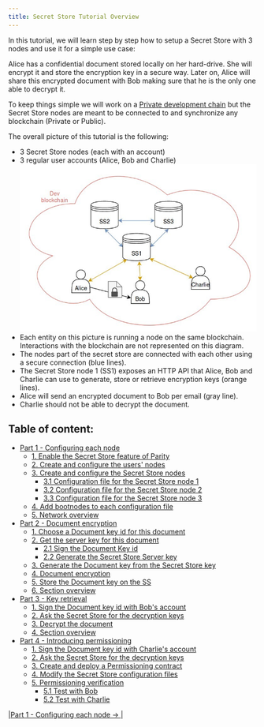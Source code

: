 ```yaml
---
title: Secret Store Tutorial Overview
---
```


In this tutorial, we will learn step by step how to setup a Secret Store with 3 nodes and use it for a simple use case:

Alice has a confidential document stored locally on her hard-drive. She will encrypt it and store the encryption key in a secure way.
Later on, Alice will share this encrypted document with Bob making sure that he is the only one able to decrypt it.

To keep things simple we will work on a [Private development chain](Private-development-chain) but the Secret Store nodes are meant to be connected to and synchronize any blockchain (Private or Public).

The overall picture of this tutorial is the following:
- 3 Secret Store nodes (each with an account)
- 3 regular user accounts (Alice, Bob and Charlie)
![system overview](images/ss-overview-0.jpg)
- Each entity on this picture is running a node on the same blockchain. Interactions with the blockchain are not represented on this diagram.
- The nodes part of the secret store are connected with each other using a secure connection (blue lines).
- The Secret Store node 1 (SS1) exposes an HTTP API that Alice, Bob and Charlie can use to generate, store or retrieve encryption keys (orange lines).
- Alice will send an encrypted document to Bob per email (gray line).
- Charlie should not be able to decrypt the document.


## Table of content:
* [Part 1 - Configuring each node](Secret-Store-Tutorial-1.md)
  * [1. Enable the Secret Store feature of Parity](Secret-Store-Tutorial-1.md#1-enable-the-secret-store-feature-of-parity)
  * [2. Create and configure the users' nodes](Secret-Store-Tutorial-1.md#2-create-and-configure-the-users-nodes)
  * [3. Create and configure the Secret Store nodes](Secret-Store-Tutorial-1.md#3-create-and-configure-the-secret-store-nodes)
    * [3.1 Configuration file for the Secret Store node 1](Secret-Store-Tutorial-1.md#31-configuration-file-for-the-secret-store-node-1)
    * [3.2 Configuration file for the Secret Store node 2](Secret-Store-Tutorial-1.md#32-configuration-file-for-the-secret-store-node-2)
    * [3.3 Configuration file for the Secret Store node 3](Secret-Store-Tutorial-1.md#33-configuration-file-for-the-secret-store-node-3)
  * [4. Add bootnodes to each configuration file](Secret-Store-Tutorial-1.md#4-add-bootnodes-to-each-configuration-file)
  * [5. Network overview](Secret-Store-Tutorial-1.md#5-network-overview)
* [Part 2 - Document encryption](Secret-Store-Tutorial-2.md)
  * [1. Choose a Document key id for this document](Secret-Store-Tutorial-2.md#1-choose-a-document-key-id-for-this-document)
  * [2. Get the server key for this document](Secret-Store-Tutorial-2.md#2-get-the-server-key-for-this-document)
    * [2.1 Sign the Document Key id](Secret-Store-Tutorial-2.md#21-sign-the-document-key-id)
    * [2.2 Generate the Secret Store Server key](Secret-Store-Tutorial-2.md#22-generate-the-secret-store-server-key)
  * [3. Generate the Document key from the Secret Store key](Secret-Store-Tutorial-2.md#3-generate-the-document-key-from-the-secret-store-key)
  * [4. Document encryption](Secret-Store-Tutorial-2.md#4-document-encryption)
  * [5. Store the Document key on the SS](Secret-Store-Tutorial-2.md#5-store-the-document-key-on-the-ss)
  * [6. Section overview](Secret-Store-Tutorial-2.md#6-section-overview)
* [Part 3 - Key retrieval](Secret-Store-Tutorial-3.md)
  * [1. Sign the Document key id with Bob's account](Secret-Store-Tutorial-3.md#1-sign-the-document-key-id-with-bobs-account)
  * [2. Ask the Secret Store for the decryption keys](Secret-Store-Tutorial-3.md#2-ask-the-secret-store-for-the-decryption-keys)
  * [3.  Decrypt the document](Secret-Store-Tutorial-3.md#3--decrypt-the-document)
  * [4. Section overview](Secret-Store-Tutorial-3.md#4-section-overview)
* [Part 4 - Introducing permissioning](Secret-Store-Tutorial-4.md)
  * [1. Sign the Document key id with Charlie's account](Secret-Store-Tutorial-4.md#1-sign-the-document-key-id-with-charlies-account)
  * [2. Ask the Secret Store for the decryption keys](Secret-Store-Tutorial-4.md#2-ask-the-secret-store-for-the-decryption-keys)
  * [3. Create and deploy a Permissioning contract](Secret-Store-Tutorial-4.md#3-create-and-deploy-a-permissioning-contract)
  * [4. Modify the Secret Store configuration files](Secret-Store-Tutorial-4.md#4-modify-the-secret-store-configuration-files)
  * [5. Permissioning verification](Secret-Store-Tutorial-4.md#5-permissioning-verification)
    * [5.1 Test with Bob](Secret-Store-Tutorial-4.md#51-test-with-bob)
    * [5.2 Test with Charlie](Secret-Store-Tutorial-4.md#52-test-with-charlie)


|[Part 1 - Configuring each node → ](Secret-Store-Tutorial-1.md)|



